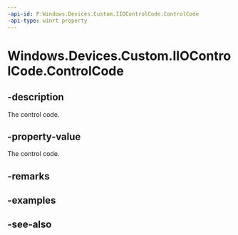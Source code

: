 ----api-id: P:Windows.Devices.Custom.IIOControlCode.ControlCode
-api-type: winrt property
---<!-- Property syntaxpublic uint ControlCode { get; }--># Windows.Devices.Custom.IIOControlCode.ControlCode## -descriptionThe control code.## -property-valueThe control code.## -remarks## -examples## -see-also